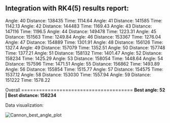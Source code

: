 ## Integration with RK4(5) results report:

Angle: 40 Distance: 138435 Time: 1114.64
Angle: 41 Distance: 141585 Time: 1142.13
Angle: 42 Distance: 144483 Time: 1169.43
Angle: 43 Distance: 147116 Time: 1196.5
Angle: 44 Distance: 149478 Time: 1223.31
Angle: 45 Distance: 151563 Time: 1249.84
Angle: 46 Distance: 153367 Time: 1276.04
Angle: 47 Distance: 154889 Time: 1301.91
Angle: 48 Distance: 156126 Time: 1327.4
Angle: 49 Distance: 157079 Time: 1352.51
Angle: 50 Distance: 157748 Time: 1377.21
Angle: 51 Distance: 158132 Time: 1401.47
Angle: 52 Distance: 158234 Time: 1425.29
Angle: 53 Distance: 158054 Time: 1448.64
Angle: 54 Distance: 157596 Time: 1471.51
Angle: 55 Distance: 156862 Time: 1493.89
Angle: 56 Distance: 155854 Time: 1515.77
Angle: 57 Distance: 154575 Time: 1537.12
Angle: 58 Distance: 153030 Time: 1557.94
Angle: 59 Distance: 151222 Time: 1578.22

Overall ======================================
**Best angle: 52 | Best distance: 158234**

Data visualization:

![Cannon_best_angle_plot](https://github.com/setday/HSE_NaOM_S2024/assets/78466953/69038f79-3f37-4768-a9c5-791aa7b16d9a)
